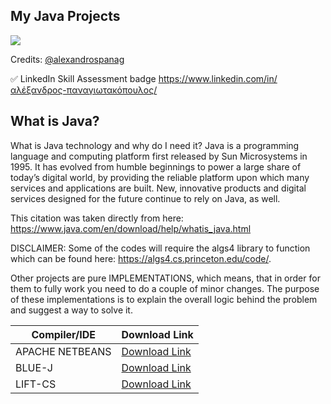 My Java Projects
---


<img src="https://img.shields.io/bower/l/mi">


Credits: [@alexandrospanag](https://github.com/alexandrospanag)



✅ LinkedIn Skill Assessment badge
https://www.linkedin.com/in/αλέξανδρος-παναγιωτακόπουλος/



What is Java?
----
What is Java technology and why do I need it?
Java is a programming language and computing platform first released by Sun Microsystems in 1995. It has evolved from humble beginnings to power a large share of today’s digital world, by providing the reliable platform upon which many services and applications are built. New, innovative products and digital services designed for the future continue to rely on Java, as well.



This citation was taken directly from here: https://www.java.com/en/download/help/whatis_java.html

DISCLAIMER: Some of the codes will require the algs4 library to function which can be found here: https://algs4.cs.princeton.edu/code/.


Other projects are pure IMPLEMENTATIONS, which means, that in order for them to fully work you need to do a couple of minor changes. The purpose of these implementations is to explain the overall logic behind the problem and suggest a way to solve it.


| Compiler/IDE | Download Link |
| --------------- | ---------------- |
| APACHE NETBEANS | [Download Link](http://netbeans.apache.org) |
| BLUE-J | [Download Link](https://www.bluej.org) |
| LIFT-CS | [Download Link](https://lift.cs.princeton.edu/java/windows/) |
